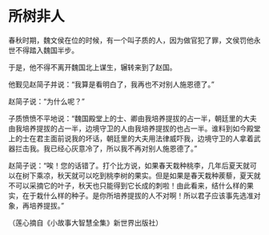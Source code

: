 # 所树非人

春秋时期，魏文侯在位的时候，有一个叫子质的人，因为做官犯了罪，文侯罚他永世不得踏入魏国半步。 

于是，他不得不离开魏国北上谋生，辗转来到了赵国。 

他觐见赵简子并说：“我算是看明白了，我再也不对别人施恩德了。” 

赵简子说：“为什么呢？” 

子质愤愤不平地说：“魏国殿堂上的士、卿由我培养提拔的占一半，朝廷里的大夫由我培养提拔的占一半，边境守卫的人由我培养提拔的也占一半。谁料到如今殿堂上的士在君主面前说我的坏话，朝廷里的大夫用法律威吓我，边境守卫的人拿着武器拦击我。我已经心灰意冷了，所以我不再对别人施恩德了。” 

赵简子说：“唉！您的话错了。打个比方说，如果春天栽种桃李，几年后夏天就可以在树下乘凉，秋天就可以吃到桃李树的果实。但是如果是春天栽种蒺藜，夏天就不可以采摘它的叶子，秋天也只能得到它长成的刺啦！由此看来，结什么样的果实，在于栽什么样的种子。是你所培养提拔的人不对啊！所以君子应该事先选准对象，再培养提拔。” 

（莲心摘自《小故事大智慧全集》新世界出版社）